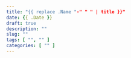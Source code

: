 ```yaml
---
title: "{{ replace .Name "-" " " | title }}"
date: {{ .Date }}
draft: true
description: ""
slug: ""
tags: [ "", "" ]
categories: [ "" ]
---
```


